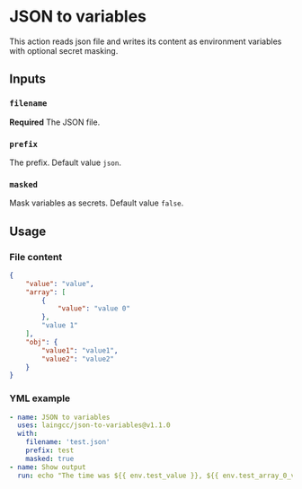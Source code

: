 # JSON to variables
This action reads json file and writes its content as environment variables with optional secret masking.

## Inputs

### `filename`

**Required** The JSON file.

### `prefix`

The prefix. Default value `json`.

### `masked`

Mask variables as secrets. Default value `false`.

## Usage

### File content 
```json
{
    "value": "value",
    "array": [
        {
            "value": "value 0"
        },
        "value 1"
    ],
    "obj": {
        "value1": "value1",
        "value2": "value2"
    }
}
```

### YML example 
```yml
- name: JSON to variables
  uses: laingcc/json-to-variables@v1.1.0
  with:
    filename: 'test.json'
    prefix: test
    masked: true
- name: Show output
  run: echo "The time was ${{ env.test_value }}, ${{ env.test_array_0_value }}, ${{ env.test_obj_value1 }}"
```
